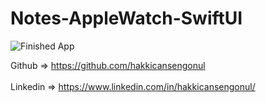 # Notes-AppleWatch-SwiftUI

![Finished App](https://github.com/hakkicansengonul/images/blob/master/NotesAppleWatchSwiftUI1.gif)  
 
Github => https://github.com/hakkicansengonul <br><br>
Linkedin => https://www.linkedin.com/in/hakkicansengonul/
